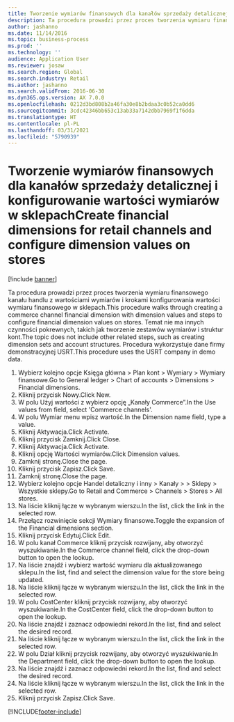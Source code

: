 ```yaml
---
title: Tworzenie wymiarów finansowych dla kanałów sprzedaży detalicznej i konfigurowanie wartości wymiarów w sklepach
description: Ta procedura prowadzi przez proces tworzenia wymiaru finansowego kanału handlu z wartościami wymiarów i krokami konfigurowania wartości wymiaru finansowego w sklepach.
author: jashanno
ms.date: 11/14/2016
ms.topic: business-process
ms.prod: ''
ms.technology: ''
audience: Application User
ms.reviewer: josaw
ms.search.region: Global
ms.search.industry: Retail
ms.author: jashanno
ms.search.validFrom: 2016-06-30
ms.dyn365.ops.version: AX 7.0.0
ms.openlocfilehash: 0212d3bd808b2a46fa30e8b2bdaa3c0b52ca0dd6
ms.sourcegitcommit: 3cdc42346bb653c13ab33a7142dbb7969f1f6dda
ms.translationtype: HT
ms.contentlocale: pl-PL
ms.lasthandoff: 03/31/2021
ms.locfileid: "5790939"
---
```

# <a name="create-financial-dimensions-for-retail-channels-and-configure-dimension-values-on-stores"></a><span data-ttu-id="925fb-103">Tworzenie wymiarów finansowych dla kanałów sprzedaży detalicznej i konfigurowanie wartości wymiarów w sklepach</span><span class="sxs-lookup"><span data-stu-id="925fb-103">Create financial dimensions for retail channels and configure dimension values on stores</span></span>

[!include [banner](../includes/banner.md)]

<span data-ttu-id="925fb-104">Ta procedura prowadzi przez proces tworzenia wymiaru finansowego kanału handlu z wartościami wymiarów i krokami konfigurowania wartości wymiaru finansowego w sklepach.</span><span class="sxs-lookup"><span data-stu-id="925fb-104">This procedure walks through creating a commerce channel financial dimension with dimension values and steps to configure financial dimension values on stores.</span></span> <span data-ttu-id="925fb-105">Temat nie ma innych czynności pokrewnych, takich jak tworzenie zestawów wymiarów i struktur kont.</span><span class="sxs-lookup"><span data-stu-id="925fb-105">The topic does not include other related steps, such as creating dimension sets and account structures.</span></span> <span data-ttu-id="925fb-106">Procedura wykorzystuje dane firmy demonstracyjnej USRT.</span><span class="sxs-lookup"><span data-stu-id="925fb-106">This procedure uses the USRT company in demo data.</span></span>

1. <span data-ttu-id="925fb-107">Wybierz kolejno opcje Księga główna > Plan kont > Wymiary > Wymiary finansowe.</span><span class="sxs-lookup"><span data-stu-id="925fb-107">Go to General ledger > Chart of accounts > Dimensions > Financial dimensions.</span></span>
2. <span data-ttu-id="925fb-108">Kliknij przycisk Nowy.</span><span class="sxs-lookup"><span data-stu-id="925fb-108">Click New.</span></span>
3. <span data-ttu-id="925fb-109">W polu Użyj wartości z wybierz opcję „Kanały Commerce”.</span><span class="sxs-lookup"><span data-stu-id="925fb-109">In the Use values from field, select 'Commerce channels'.</span></span>
4. <span data-ttu-id="925fb-110">W polu Wymiar menu wpisz wartość.</span><span class="sxs-lookup"><span data-stu-id="925fb-110">In the Dimension name field, type a value.</span></span>
5. <span data-ttu-id="925fb-111">Kliknij Aktywacja.</span><span class="sxs-lookup"><span data-stu-id="925fb-111">Click Activate.</span></span>
6. <span data-ttu-id="925fb-112">Kliknij przycisk Zamknij.</span><span class="sxs-lookup"><span data-stu-id="925fb-112">Click Close.</span></span>
7. <span data-ttu-id="925fb-113">Kliknij Aktywacja.</span><span class="sxs-lookup"><span data-stu-id="925fb-113">Click Activate.</span></span>
8. <span data-ttu-id="925fb-114">Kliknij opcję Wartości wymiarów.</span><span class="sxs-lookup"><span data-stu-id="925fb-114">Click Dimension values.</span></span>
9. <span data-ttu-id="925fb-115">Zamknij stronę.</span><span class="sxs-lookup"><span data-stu-id="925fb-115">Close the page.</span></span>
10. <span data-ttu-id="925fb-116">Kliknij przycisk Zapisz.</span><span class="sxs-lookup"><span data-stu-id="925fb-116">Click Save.</span></span>
11. <span data-ttu-id="925fb-117">Zamknij stronę.</span><span class="sxs-lookup"><span data-stu-id="925fb-117">Close the page.</span></span>
12. <span data-ttu-id="925fb-118">Wybierz kolejno opcje Handel detaliczny i inny > Kanały > > Sklepy > Wszystkie sklepy.</span><span class="sxs-lookup"><span data-stu-id="925fb-118">Go to Retail and Commerce > Channels > Stores > All stores.</span></span>
13. <span data-ttu-id="925fb-119">Na liście kliknij łącze w wybranym wierszu.</span><span class="sxs-lookup"><span data-stu-id="925fb-119">In the list, click the link in the selected row.</span></span>
14. <span data-ttu-id="925fb-120">Przełącz rozwinięcie sekcji Wymiary finansowe.</span><span class="sxs-lookup"><span data-stu-id="925fb-120">Toggle the expansion of the Financial dimensions section.</span></span>
15. <span data-ttu-id="925fb-121">Kliknij przycisk Edytuj.</span><span class="sxs-lookup"><span data-stu-id="925fb-121">Click Edit.</span></span>
16. <span data-ttu-id="925fb-122">W polu kanał Commerce kliknij przycisk rozwijany, aby otworzyć wyszukiwanie.</span><span class="sxs-lookup"><span data-stu-id="925fb-122">In the Commerce channel field, click the drop-down button to open the lookup.</span></span>
17. <span data-ttu-id="925fb-123">Na liście znajdź i wybierz wartość wymiaru dla aktualizowanego sklepu.</span><span class="sxs-lookup"><span data-stu-id="925fb-123">In the list, find and select the dimension value for the store being updated.</span></span>
18. <span data-ttu-id="925fb-124">Na liście kliknij łącze w wybranym wierszu.</span><span class="sxs-lookup"><span data-stu-id="925fb-124">In the list, click the link in the selected row.</span></span>
19. <span data-ttu-id="925fb-125">W polu CostCenter kliknij przycisk rozwijany, aby otworzyć wyszukiwanie.</span><span class="sxs-lookup"><span data-stu-id="925fb-125">In the CostCenter field, click the drop-down button to open the lookup.</span></span>
20. <span data-ttu-id="925fb-126">Na liście znajdź i zaznacz odpowiedni rekord.</span><span class="sxs-lookup"><span data-stu-id="925fb-126">In the list, find and select the desired record.</span></span>
21. <span data-ttu-id="925fb-127">Na liście kliknij łącze w wybranym wierszu.</span><span class="sxs-lookup"><span data-stu-id="925fb-127">In the list, click the link in the selected row.</span></span>
22. <span data-ttu-id="925fb-128">W polu Dział kliknij przycisk rozwijany, aby otworzyć wyszukiwanie.</span><span class="sxs-lookup"><span data-stu-id="925fb-128">In the Department field, click the drop-down button to open the lookup.</span></span>
23. <span data-ttu-id="925fb-129">Na liście znajdź i zaznacz odpowiedni rekord.</span><span class="sxs-lookup"><span data-stu-id="925fb-129">In the list, find and select the desired record.</span></span>
24. <span data-ttu-id="925fb-130">Na liście kliknij łącze w wybranym wierszu.</span><span class="sxs-lookup"><span data-stu-id="925fb-130">In the list, click the link in the selected row.</span></span>
25. <span data-ttu-id="925fb-131">Kliknij przycisk Zapisz.</span><span class="sxs-lookup"><span data-stu-id="925fb-131">Click Save.</span></span>



[!INCLUDE[footer-include](../../includes/footer-banner.md)]
